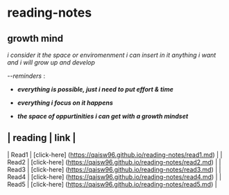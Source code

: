 # reading-notes

## growth mind

_i consider it the space or enviromenment i can insert in it anything i want and i will grow up and develop_ 

--*reminders* : 

+ ***everything is possible, just i need to put effort & time***	

+ ***everything i focus on it happens***	

+ ***the space of oppurtinities i can get with a growth mindset***	





| reading | link |
-------------------
| Read1 | [click-here] (https://qaisw96.github.io/reading-notes/read1.md) |
| Read2 | [click-here] (https://qaisw96.github.io/reading-notes/read2.md) |
| Read3 | [click-here] (https://qaisw96.github.io/reading-notes/read3.md) |
| Read4 | [click-here] (https://qaisw96.github.io/reading-notes/read4.md) |
| Read5 | [click-here] (https://qaisw96.github.io/reading-notes/read5.md) |
